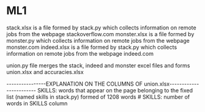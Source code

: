 # ML1

stack.xlsx is a file formed by stack.py which collects information on remote jobs from the webpage stackoverflow.com
monster.xlsx is a file formed by monster.py which collects information on remote jobs from the webpage monster.com
indeed.xlsx is a file formed by stack.py which collects information on remote jobs from the webpage indeed.com

union.py file merges the stack, indeed  and monster excel files and forms union.xlsx and accuracies.xlsx

----------------EXPLANATION ON THE COLUMNS OF union.xlsx------------------------
SKILLS:  words that appear on the page belonging to the fixed list (named skills in stack.py)  formed of 1208 words
\# SKILLS: number of words in SKILLS column
